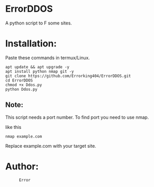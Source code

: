 # ErrorDDOS
A python script to F some sites.


# Installation:
Paste these commands in termux/Linux.
```
apt update && apt upgrade -y
apt install python nmap git -y
git clone https://github.com/Errorking404/ErrorDDOS.git
cd ErrorDDOS
chmod +x Ddos.py
python Ddos.py

```
## Note: 
 This script needs a port number. To find port you need to use nmap. 

like this 
```
nmap example.com

```
Replace example.com with your target site.

# Author:
          Error


